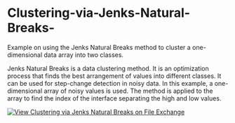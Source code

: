 # Clustering-via-Jenks-Natural-Breaks-
Example on using the Jenks Natural Breaks method to cluster a one-dimensional data array into two classes.

Jenks Natural Breaks is a data clustering method. It is an optimization process that finds the best arrangement of values into different classes. It can be used for step-change detection in noisy data. In this example, a one-dimensional array of noisy values is used. The method is applied to the array to find the index of the interface separating the high and low values.

[![View Clustering via Jenks Natural Breaks on File Exchange](https://www.mathworks.com/matlabcentral/images/matlab-file-exchange.svg)](https://www.mathworks.com/matlabcentral/fileexchange/72677-clustering-via-jenks-natural-breaks)
